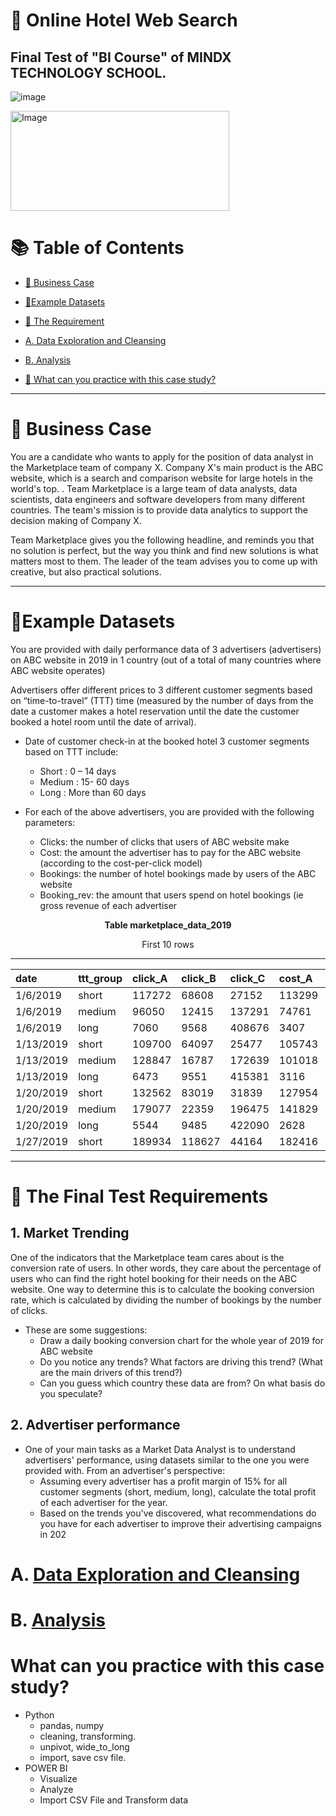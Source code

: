 # 🏨 Online Hotel Web Search 
## Final Test of "BI Course" of MINDX TECHNOLOGY SCHOOL.

![image](https://user-images.githubusercontent.com/101379141/201806216-c1121751-d0b9-4c77-be8d-f6d8568d7d7a.png)

 <img src="https://user-images.githubusercontent.com/101379141/201035143-6f1af4fe-4169-4074-8287-6790d88803db.png" alt="Image" width="350" height="160">


# :books: Table of Contents <!-- omit in toc -->

- [:briefcase: Business Case](#briefcase-business-case)
- [:bookmark_tabs:Example Datasets](#bookmark_tabsexample-datasets)
- [:triangular_flag_on_post: The Requirement](#triangular_flag_on_post-the-final-test-requirements)
- [A. Data Exploration and Cleansing](#a-data-exploration-and-cleansing)
- [B. Analysis](#b-analysis)

- [📃 What can you practice with this case study?](#what-can-you-practice-with-this-case-study)

---

# :briefcase: Business Case


You are a candidate who wants to apply for the position of data analyst in the Marketplace team of company X. Company X's main product is the ABC website, which is a search and comparison website for large hotels in the world's top. . Team Marketplace is a large team of data analysts, data scientists, data engineers and software developers from many different countries. The team's mission is to provide data analytics to support the decision making of Company X.

Team Marketplace gives you the following headline, and reminds you that no solution is perfect, but the way you think and find new solutions is what matters most to them. The leader of the team advises you to come up with creative, but also practical solutions.

---

# :bookmark_tabs:Example Datasets

You are provided with daily performance data of 3 advertisers (advertisers) on ABC website in 2019 in 1 country (out of a total of many countries where ABC website operates)

Advertisers offer different prices to 3 different customer segments based on “time-to-travel” (TTT) time (measured by the number of days from the date a customer makes a hotel reservation until the date the customer booked a hotel room until the date of arrival). 
- Date of customer check-in at the booked hotel 3 customer segments based on TTT include:
  - Short : 0 – 14 days
  - Medium : 15- 60 days
  - Long : More than 60 days
  
- For each of the above advertisers, you are provided with the following parameters:
  - Clicks: the number of clicks that users of ABC website make
  - Cost: the amount the advertiser has to pay for the ABC website (according to the cost-per-click model)
  - Bookings: the number of hotel bookings made by users of the ABC website
  - Booking_rev: the amount that users spend on hotel bookings (ie gross revenue of each advertiser

<div align="center">

**Table marketplace_data_2019** 

<div align="center">
First 10 rows

---
|date|ttt_group|click_A|click_B|click_C|cost_A|cost_B|cost_C|bookings_A|bookings_B|bookings_C|booking_rev_A|booking_rev_B|booking_rev_C|
|:----|:-----|:----|:----|:----|:----|:----|:----|:----|:----|:----|:----|:----|:----|
1/6/2019|short|117272|68608|27152|113299|61987|21848|5664|2651|1311|864767|423745|197976|
1/6/2019|medium|96050|12415|137291|74761|7483|111740|3738|386|5343|565066|60799|812847|
1/6/2019|long|7060|9568|408676|3407|4796|327505|170|184|9813|27480|27867|1506297|
1/13/2019|short|109700|64097|25477|105743|57771|20462|5277|2467|1225|794086|387316|193915|
1/13/2019|medium|128847|16787|172639|101018|10201|140393|5049|526|6766|795529|80124|1020371|
1/13/2019|long|6473|9551|415381|3116|4827|336438|155|183|9944|24288|29623|1495347|
1/20/2019|short|132562|83019|31839|127954|75580|25714|6364|3189|1529|985840|500023|232915|
1/20/2019|medium|179077|22359|196475|141829|13653|157422|7071|706|7758|1136687|108024|1174109|
1/20/2019|long|5544|9485|422090|2628|4809|343933|131|180|9999|21043|27102|1579326|
1/27/2019|short|189934|118627|44164|182416|107422|35346|9117|4556|2120|1408158|719603|333481|

</div>
</div>



---

# :triangular_flag_on_post: The Final Test Requirements
## 1.	Market Trending
One of the indicators that the Marketplace team cares about is the conversion rate of users. In other words, they care about the percentage of users who can find the right hotel booking for their needs on the ABC website. One way to determine this is to calculate the booking conversion rate, which is calculated by dividing the number of bookings by the number of clicks.

- These are some suggestions:
  - Draw a daily booking conversion chart for the whole year of 2019 for ABC website
  - Do you notice any trends? What factors are driving this trend? (What are the main drivers of this trend?)
  - Can you guess which country these data are from? On what basis do you speculate?

## 2.	Advertiser performance
- One of your main tasks as a Market Data Analyst is to understand advertisers' performance, using datasets similar to the one you were provided with. From an advertiser's perspective:
  - Assuming every advertiser has a profit margin of 15% for all customer segments (short, medium, long), calculate the total profit of each advertiser for the year.
  - Based on the trends you've discovered, what recommendations do you have for each advertiser to improve their advertising campaigns in 202


# A. [Data Exploration and Cleansing]()


# B. [Analysis]()


# What can you practice with this case study?
- Python
  - pandas, numpy
  - cleaning, transforming.
  - unpivot, wide_to_long
  - import, save csv file. 
- POWER BI
  - Visualize
  - Analyze
  - Import CSV File and Transform data

